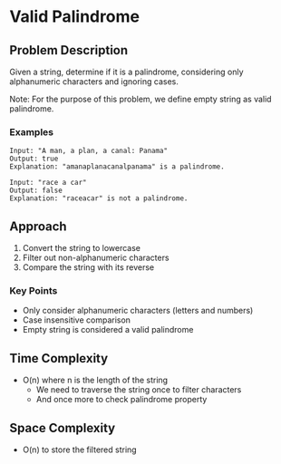 # Valid Palindrome

## Problem Description
Given a string, determine if it is a palindrome, considering only alphanumeric characters and ignoring cases.

Note: For the purpose of this problem, we define empty string as valid palindrome.

### Examples
```
Input: "A man, a plan, a canal: Panama"
Output: true
Explanation: "amanaplanacanalpanama" is a palindrome.

Input: "race a car"
Output: false
Explanation: "raceacar" is not a palindrome.
```

## Approach
1. Convert the string to lowercase
2. Filter out non-alphanumeric characters
3. Compare the string with its reverse

### Key Points
- Only consider alphanumeric characters (letters and numbers)
- Case insensitive comparison
- Empty string is considered a valid palindrome

## Time Complexity
- O(n) where n is the length of the string
  - We need to traverse the string once to filter characters
  - And once more to check palindrome property

## Space Complexity
- O(n) to store the filtered string 